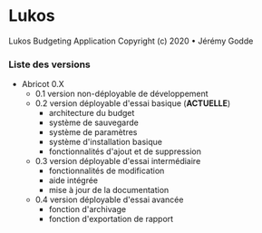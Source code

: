 # Lukos
Lukos Budgeting Application
Copyright (c) 2020 • Jérémy Godde

### Liste des versions

- Abricot 0.X
    - 0.1 version non-déployable de développement
    - 0.2 version déployable d'essai basique (**ACTUELLE**)
        - architecture du budget
        - système de sauvegarde
        - système de paramètres
        - système d'installation basique
        - fonctionnalités d'ajout et de suppression
    - 0.3 version déployable d'essai intermédiaire
        - fonctionnalités de modification
        - aide intégrée
        - mise à jour de la documentation
    - 0.4 version déployable d'essai avancée
        - fonction d'archivage
        - fonction d'exportation de rapport
